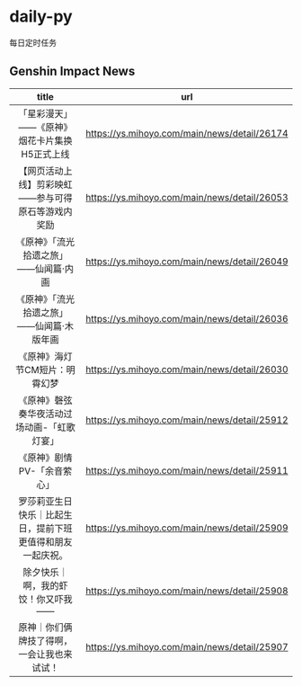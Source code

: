 # daily-py
每日定时任务


## Genshin Impact News

| title | url |
|:---:|:---:|
| 「星彩漫天」——《原神》烟花卡片集换H5正式上线 | https://ys.mihoyo.com/main/news/detail/26174 |
| 【网页活动上线】剪彩映虹——参与可得原石等游戏内奖励 | https://ys.mihoyo.com/main/news/detail/26053 |
| 《原神》「流光拾遗之旅」——仙闻篇·内画 | https://ys.mihoyo.com/main/news/detail/26049 |
| 《原神》「流光拾遗之旅」——仙闻篇·木版年画 | https://ys.mihoyo.com/main/news/detail/26036 |
| 《原神》海灯节CM短片：明霄幻梦 | https://ys.mihoyo.com/main/news/detail/26030 |
| 《原神》磬弦奏华夜活动过场动画-「虹歌灯宴」 | https://ys.mihoyo.com/main/news/detail/25912 |
| 《原神》剧情PV-「余音萦心」 | https://ys.mihoyo.com/main/news/detail/25911 |
| 罗莎莉亚生日快乐｜比起生日，提前下班更值得和朋友一起庆祝。 | https://ys.mihoyo.com/main/news/detail/25909 |
| 除夕快乐｜啊，我的虾饺！你又吓我—— | https://ys.mihoyo.com/main/news/detail/25908 |
| 原神｜你们俩牌技了得啊，一会让我也来试试！ | https://ys.mihoyo.com/main/news/detail/25907 |

